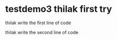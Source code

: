 # testdemo3   thilak first try

thilak write the first line of code 

thilak write the second line of code 
